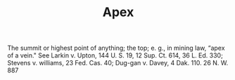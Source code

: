---
title: Apex
permalink: "/definitions/apex.html"
body: The summit or highest point of anything; the top; e. g., in mining law, “apex
  of a vein." See Larkin v. Upton, 144 U. S. 19, 12 Sup. Ct. 614, 36 L. Ed. 330; Stevens
  v. williams, 23 Fed. Cas. 40; Dug-gan v. Davey, 4 Dak. 110. 26 N. W. 887
published_at: '2018-07-07'
layout: post
---